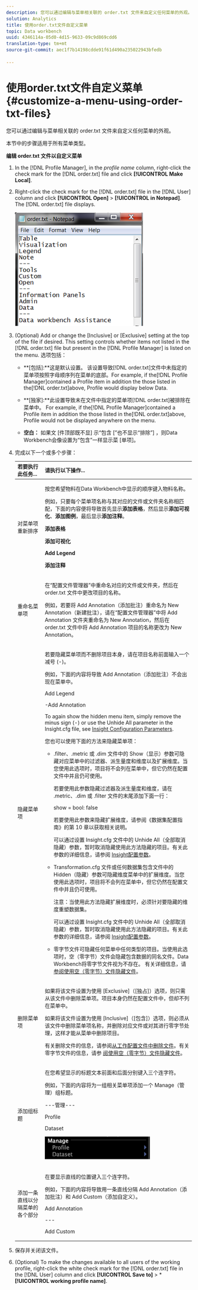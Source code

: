 ```yaml
---
description: 您可以通过编辑与菜单相关联的 order.txt 文件来自定义任何菜单的外观。
solution: Analytics
title: 使用order.txt文件自定义菜单
topic: Data workbench
uuid: 4346114a-05d0-4d15-9633-09c9d869cdd6
translation-type: tm+mt
source-git-commit: aec1f7b14198cdde91f61d490a235022943bfedb

---
```



# 使用order.txt文件自定义菜单{#customize-a-menu-using-order-txt-files}

您可以通过编辑与菜单相关联的 order.txt 文件来自定义任何菜单的外观。

本节中的步骤适用于所有菜单类型。

**编辑 order.txt 文件以自定义菜单**

1. In the [!DNL Profile Manager], in the *profile name* column, right-click the check mark for the [!DNL order.txt] file and click **[!UICONTROL Make Local]**.
1. Right-click the check mark for the [!DNL order.txt] file in the [!DNL User] column and click **[!UICONTROL Open]** > **[!UICONTROL in Notepad]**. The [!DNL order.txt] file displays.

   ![步骤信息](assets/cfg_ordertxt.png)

1. (Optional) Add or change the [Inclusive] or [Exclusive] setting at the top of the file if desired. This setting controls whether items not listed in the [!DNL order.txt] file but present in the [!DNL Profile Manager] is listed on the menu. 选项包括：

   * **[包括]:**这是默认设置。 该设置导致[!DNL order.txt]文件中未指定的菜单项按照字母顺序列在菜单的底部。For example, if the[!DNL Profile Manager]contained a Profile item in addition the those listed in the[!DNL order.txt]above, Profile would display below Data.

   * **[独家]:**此设置导致未在文件中指定的菜单项[!DNL order.txt]被排除在菜单中。 For example, if the[!DNL Profile Manager]contained a Profile item in addition the those listed in the[!DNL order.txt]above, Profile would not be displayed anywhere on the menu.

   * **空白：** 如果文 [件顶部既不显] 示“包含 [”也不显示“排除”] ，则Data Workbench会像设置为“包含”一样显示菜 [单项]。

1. 完成以下一个或多个步骤：

   <table id="table_C5D5313DF5E4470499B0B285BA2690F0"> 
    <thead> 
    <tr> 
    <th colname="col1" class="entry"> 若要执行此任务... </th> 
    <th colname="col2" class="entry"> 请执行以下操作... </th> 
    </tr> 
    </thead>
    <tbody> 
    <tr> 
    <td colname="col1"> <p>对菜单项重新排序 </p> </td> 
    <td colname="col2"> <p>按您希望物料在Data Workbench中显示的顺序键入物料名称。 </p> <p>例如，只要每个菜单项名称与其对应的文件或文件夹名称相匹配，下面的内容便将导致首先显示<b>添加表格</b>，然后显示<b>添加可视化</b>、<b>添加图例</b>，最后显示<b>添加注释</b>。 </p> <p><b>添加表格 </b> </p> <p><b>添加可视化 </b> </p> <p><b>Add Legend </b> </p> <p><b>添加注释 </b> </p> </td> 
    </tr> 
    <tr> 
    <td colname="col1"> <p>重命名菜单项 </p> </td> 
    <td colname="col2"> <p>在“<span class="wintitle">配置文件管理器</span>”中重命名对应的文件或文件夹，然后在 <span class="filepath">order.txt</span> 文件中更改项目的名称。 </p> <p>例如，若要将 Add Annotation（添加批注）重命名为 New Annotation（新建批注），请在“<span class="wintitle">配置文件管理器</span>”中将 Add Annotation 文件夹重命名为 New Annotation，然后在 <span class="filepath">order.txt</span> 文件中将 Add Annotation 项目的名称更改为 New Annotation。 </p> </td> 
    </tr> 
    <tr> 
    <td colname="col1"> <p>隐藏菜单项 </p> </td> 
    <td colname="col2"> <p>若要隐藏菜单项而不删除项目本身，请在项目名称前面输入一个减号 (-)。 </p> <p>例如，下面的内容将导致 <span class="wintitle">Add Annotation</span>（添加批注）不会出现在菜单中。 </p> <p>Add Legend </p> <p>-Add Annotation </p> <p>To again show the hidden menu item, simply remove the minus sign (-) or use the Unhide All parameter in the <span class="filepath"> Insight.cfg</span> file, see <a href="../../../../home/c-get-started/c-insght-config-param.md#concept-14da97d0756348e885c08ca9e866074b"> Insight Configuration Parameters</a>. </p> <p>您也可以使用下面的方法来隐藏菜单项： 
    <ul id="ul_CC9A82AFCE784CA49CC912C9256BAC1A"> 
    <li id="li_28C28CA0DE4B4A8F9C2C2C2B3BDD0557"> <p><span class="filepath">.filter</span>、<span class="filepath">.metric</span> 或 <span class="filepath">.dim</span> 文件中的 Show（显示）参数可隐藏对应菜单中的过滤器、派生量度和维度以及扩展维度。当您使用此选项时，项目将不会列在菜单中，但它仍然在配置文件中并且仍可使用。 </p> <p>若要使用此参数隐藏过滤器及派生量度和维度，请在 <span class="filepath">.metric</span>、<span class="filepath">.dim</span> 或 <span class="filepath">.filter</span> 文件的末尾添加下面一行： </p> <p><span class="filepath"> show = bool: false</span> </p> <p>若要使用此参数来隐藏扩展维度，请参阅《数据集配置指南》<i></i>的第 10 章以获取相关说明。 </p> <p>可以通过设置 <span class="filepath">Insight.cfg</span> 文件中的 Unhide All（全部取消隐藏）参数，暂时取消隐藏使用此方法隐藏的项目。有关此参数的详细信息，请参阅 <a href="../../../../home/c-get-started/c-insght-config-param.md#concept-14da97d0756348e885c08ca9e866074b"> Insight配置参数</a>。 </p> </li> 
    <li id="li_2CB65D594DD04C59A8D27A17DBF278FA"><span class="filepath">Transformation.cfg</span> 文件或任何数据集包含文件中的 Hidden（隐藏）参数可隐藏维度菜单中的扩展维度。当您使用此选项时，项目将不会列在菜单中，但它仍然在配置文件中并且仍可使用。 <p> <p>注意：当使用此方法隐藏扩展维度时，必须针对要隐藏的维度重塑数据集。 </p> </p> <p>可以通过设置 <span class="filepath">Insight.cfg</span> 文件中的 Unhide All（全部取消隐藏）参数，暂时取消隐藏使用此方法隐藏的项目。有关此参数的详细信息，请参阅 <a href="../../../../home/c-get-started/c-insght-config-param.md#concept-14da97d0756348e885c08ca9e866074b"> Insight配置参数</a>。 </p> </li> 
    <li id="li_6E161953FEA44EC18237D88D7173DC60"> <p>零字节文件可隐藏任何菜单中任何类型的项目。当使用此选项时，空（零字节）文件会隐藏包含数据的同名文件。Data Workbench将零字节文件视为不存在。 有关详细信息，请 <a href="../../../../home/c-get-started/c-admin-intrf/c-prof-mgr/c-empty-files.md#concept-e776fac9e5904bed8c13b9d5eb17c491"> 参阅使用空（零字节）文件隐藏文件</a>。 </p> </li> 
    </ul> </p> </td> 
    </tr> 
    <tr> 
    <td colname="col1"> <p>删除菜单项 </p> </td> 
    <td colname="col2"> <p>如果将该文件设置为使用 [Exclusive]（[独占]）选项，则只需从该文件中删除菜单项。项目本身仍然在配置文件中，但却不列在菜单中。 </p> <p>如果将该文件设置为使用 [Inclusive]（[包含]）选项，则必须从该文件中删除菜单项名称，并删除对应文件或对其进行零字节处理，这样才能从菜单中删除项目。 </p> <p>有关删除文件的信息，请参阅<a href="../../../../home/c-get-started/c-admin-intrf/c-prof-mgr/t-del-files-wkg-prof.md#task-1e29c25e6c824cc9b51cb651e835856b">从工作配置文件中删除文件</a>。有关零字节文件的信息，请参 <a href="../../../../home/c-get-started/c-admin-intrf/c-prof-mgr/c-empty-files.md#concept-e776fac9e5904bed8c13b9d5eb17c491"> 阅使用空（零字节）文件隐藏文件</a>。 </p> </td> 
    </tr> 
    <tr> 
    <td colname="col1"> <p>添加组标题 </p> </td> 
    <td colname="col2"> <p>在您希望显示的标题文本前面和后面分别键入三个连字符。 </p> <p>例如，下面的内容将为一组相关菜单项添加一个 Manage（管理）组标题。 </p> <p>---管理--- </p> <p>Profile </p> <p>Dataset </p> <p> <img id="image_DB5BB8A33553499A9FC6B53C544CD4CC" src="assets/cfg_ordertxt_example.png"> </img> </p> </td> 
    </tr> 
    <tr> 
    <td colname="col1"> <p>添加一条直线以分隔菜单的各个部分 </p> </td> 
    <td colname="col2"> <p>在要显示直线的位置键入三个连字符。 </p> <p>例如，下面的内容将导致用一条直线分隔 Add Annotation（添加批注）和 Add Custom（添加自定义）。 </p> <p>Add Annotation </p> <p>--- </p> <p>Add Custom </p> </td> 
    </tr> 
    </tbody> 
    </table>

1. 保存并关闭该文件。
1. (Optional) To make the changes available to all users of the working profile, right-click the white check mark for the [!DNL order.txt] file in the [!DNL User] column and click **[!UICONTROL Save to]** > * **[!UICONTROL working profile name]**.

